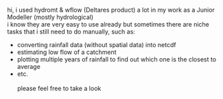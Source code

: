 hi, i used hydromt & wflow (Deltares product) a lot in my work as a Junior Modeller (mostly hydrological)\
i know they are very easy to use already but sometimes there are niche tasks that i still need to do manually, such as:
* converting rainfall data (without spatial data) into netcdf
* estimating low flow of a catchment
* plotting multiple years of rainfall to find out which one is the closest to average
* etc.\
\
please feel free to take a look
